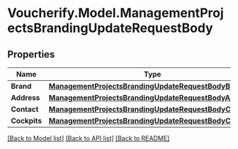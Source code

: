 # Voucherify.Model.ManagementProjectsBrandingUpdateRequestBody

## Properties

Name | Type | Description | Notes
------------ | ------------- | ------------- | -------------
**Brand** | [**ManagementProjectsBrandingUpdateRequestBodyBrand**](ManagementProjectsBrandingUpdateRequestBodyBrand.md) |  | [optional] 
**Address** | [**ManagementProjectsBrandingUpdateRequestBodyAddress**](ManagementProjectsBrandingUpdateRequestBodyAddress.md) |  | [optional] 
**Contact** | [**ManagementProjectsBrandingUpdateRequestBodyContact**](ManagementProjectsBrandingUpdateRequestBodyContact.md) |  | [optional] 
**Cockpits** | [**ManagementProjectsBrandingUpdateRequestBodyCockpits**](ManagementProjectsBrandingUpdateRequestBodyCockpits.md) |  | [optional] 

[[Back to Model list]](../../README.md#documentation-for-models) [[Back to API list]](../../README.md#documentation-for-api-endpoints) [[Back to README]](../../README.md)

